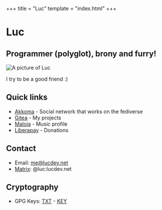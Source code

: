 +++
title = "Luc"
template = "index.html"
+++

# Luc
## Programmer (polyglot), brony and furry!

![A picture of Luc](https://file.lucdev.net/system-avatars/luc/20221130-250.png)

I try to be a good friend :)

## Quick links

- [Akkoma](https://fedi.lucdev.net/luc) - Social network that works on the fediverse
- [Gitea](https://git.lucdev.net/luc) - My projects
- [Maloja](https://git.lucdev.net/luc) - Music profile
- [Liberapay](https://liberapay.com/lucrnz) - Donations

## Contact

- Email: [me@lucdev.net](mailto:me@lucdev.net)
- [Matrix](https://matrix.org): @luc:lucdev.net 

## Cryptography
- GPG Keys: [TXT](https://file.lucdev.net/luc-gpg.txt) - [KEY](https://file.lucdev.net/luc-gpg.key)


